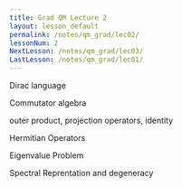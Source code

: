 ```yaml
---
title: Grad QM Lecture 2
layout: lesson_default
permalink: /notes/qm_grad/lec02/
lessonNum: 2
NextLesson: /notes/qm_grad/lec03/
LastLesson: /notes/qm_grad/lec01/
---
```


Dirac language

Commutator algebra

outer product, projection operators, identity

Hermitian Operators

Eigenvalue Problem

Spectral Reprentation and degeneracy

